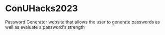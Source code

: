 # ConUHacks2023
Password Generator website that allows the user to generate passwords as well as evaluate a password's strength